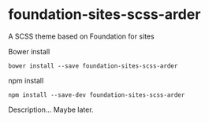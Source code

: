 # foundation-sites-scss-arder
A SCSS theme based on Foundation for sites

Bower install

    bower install --save foundation-sites-scss-arder

npm install

    npm install --save-dev foundation-sites-scss-arder
    
Description... Maybe later. 
